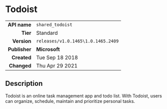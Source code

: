 # Todoist
| | |
|-:|-|
|**API name**|`shared_todoist`|
|**Tier**|Standard|
|**Version**|`releases/v1.0.1465\1.0.1465.2409`|
|**Publisher**|**Microsoft**|
|**Created**|Tue Sep 18 2018|
|**Changed**|Thu Apr 29 2021|

## Description
Todoist is an online task management app and todo list. With Todoist, users can organize, schedule, maintain and prioritize personal tasks.
